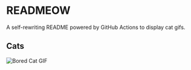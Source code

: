 # READMEOW

A self-rewriting README powered by GitHub Actions to display cat gifs.

## Cats

![Bored Cat GIF](https://media2.giphy.com/media/mlvseq9yvZhba/200.gif?cid=9acd02daincvbirbj9dip3lfa5jxg06dy024p1i7uwk9c2u1&ep=v1_gifs_search&rid=200.gif&ct=g)
